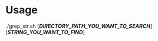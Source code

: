 # Usage
./grep_str.sh \[***DIRECTORY_PATH_YOU_WANT_TO_SEARCH***\] \[***STRING_YOU_WANT_TO_FIND***\]
